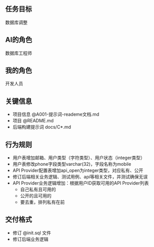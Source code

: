 
## 任务目标
数据库调整

## AI的角色
数据库工程师

## 我的角色
开发人员

## 关键信息
- 项目信息 @A001-提示词-reademe文档.md
- 项目 @README.md
- 后端构建提示词 docs/C*.md

## 行为规则
- 用户表增加邮箱、用户类型（字符类型）、用户状态（integer类型）
- 用户表修改phone字段类型varchar(32)，字段名称为mobile
- API Provider配置表增加api_open为integer类型，对应私有、公开
- 修订后端相关业务逻辑、测试用例、api等相关文件，并测试确保无误
- API Provider业务逻辑增加：根据用户ID获取可用的API Provider列表
    - 自己私有且可用的
    - 公开的且可用的
    - 要去重，排列私有在前

## 交付格式
- 修订 @init.sql 文件
- 修订后端业务逻辑
